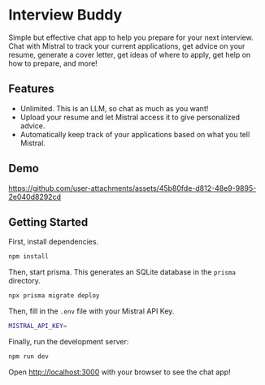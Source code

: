 # Interview Buddy

Simple but effective chat app to help you prepare for your next interview.\
Chat with Mistral to track your current applications, get advice on your resume, generate a cover letter, get ideas of where to apply, get help on how to prepare, and more!

## Features

- Unlimited. This is an LLM, so chat as much as you want!
- Upload your resume and let Mistral access it to give personalized advice.
- Automatically keep track of your applications based on what you tell Mistral.

## Demo

https://github.com/user-attachments/assets/45b80fde-d812-48e9-9895-2e040d8292cd

## Getting Started

First, install dependencies.
```bash
npm install
```

Then, start prisma. This generates an SQLite database in the `prisma` directory.

```bash
npx prisma migrate deploy
```

Then, fill in the `.env` file with your Mistral API Key.
```bash
MISTRAL_API_KEY=
```

Finally, run the development server:
```bash
npm run dev
```

Open [http://localhost:3000](http://localhost:3000) with your browser to see the chat app!
